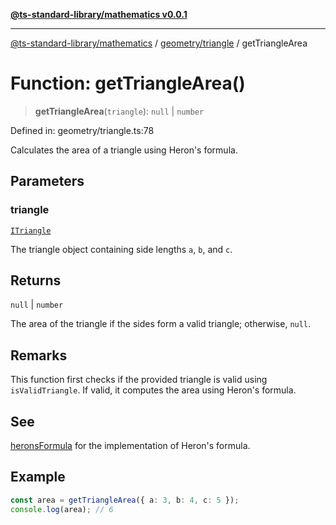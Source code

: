 [**@ts-standard-library/mathematics v0.0.1**](../../../README.md)

***

[@ts-standard-library/mathematics](../../../README.md) / [geometry/triangle](../README.md) / getTriangleArea

# Function: getTriangleArea()

> **getTriangleArea**(`triangle`): `null` \| `number`

Defined in: geometry/triangle.ts:78

Calculates the area of a triangle using Heron's formula.

## Parameters

### triangle

[`ITriangle`](../interfaces/ITriangle.md)

The triangle object containing side lengths `a`, `b`, and `c`.

## Returns

`null` \| `number`

The area of the triangle if the sides form a valid triangle; otherwise, `null`.

## Remarks

This function first checks if the provided triangle is valid using `isValidTriangle`.
If valid, it computes the area using Heron's formula.

## See

[heronsFormula](heronsFormula.md) for the implementation of Heron's formula.

## Example

```typescript
const area = getTriangleArea({ a: 3, b: 4, c: 5 });
console.log(area); // 6
```
